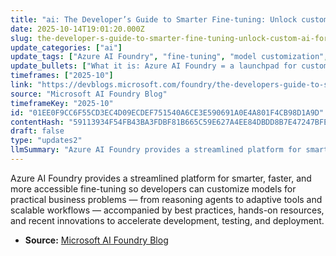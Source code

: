 ```yaml
---
title: "ai: The Developer’s Guide to Smarter Fine-tuning: Unlock custom AI for every business challenge"
date: 2025-10-14T19:01:20.000Z
slug: the-developer-s-guide-to-smarter-fine-tuning-unlock-custom-ai-for-every-business-challenge
update_categories: ["ai"]
update_tags: ["Azure AI Foundry", "fine-tuning", "model customization", "MLOps", "developer guide", "agents", "AI workflows", "best practices"]
update_bullets: ["What it is: Azure AI Foundry = a launchpad for custom model fine-tuning that simplifies the pipeline for developers and teams.", "Primary use cases: build reasoning agents, adapt tools to domain-specific behavior, and scale automated workflows across business processes.", "Core benefits: faster iteration, lower engineering friction, better alignment to business data and objectives, and reduced time-to-production.", "Best-practice themes: curate high-quality, representative training data; start small and iterate; validate with held-out tests and human review; monitor performance and safety post-deploy.", "Hands-on resources likely included: tutorials, sample code/recipes, SDKs/APIs, and reference patterns for fine-tuning and evaluation.", "Operational guidance: integrate fine-tuned models into CI/CD or MLOps pipelines, track metrics, enable rollback and versioning, and add guardrails for safety and compliance.", "Next steps for developers: experiment with a focused use case, follow provided recipes, measure improvements against baseline models, and expand to broader workflows as you validate ROI."]
timeframes: ["2025-10"]
link: "https://devblogs.microsoft.com/foundry/the-developers-guide-to-smarter-fine-tuning/"
source: "Microsoft AI Foundry Blog"
timeframeKey: "2025-10"
id: "01EE0F9CC6F55CD3EC4D09ECDEF751540A6CE3E590691A0E4A801F4CB98D1A9D"
contentHash: "59113934F54FB43BA3FDBF81B665C59E627A4EE84DBDD8B7E47247BFE96ED5D7"
draft: false
type: "updates2"
llmSummary: "Azure AI Foundry provides a streamlined platform for smarter, faster, and more accessible fine-tuning so developers can customize models for practical business problems — from reasoning agents to adaptive tools and scalable workflows — accompanied by best practices, hands-on resources, and recent innovations to accelerate development, testing, and deployment."
---
```


Azure AI Foundry provides a streamlined platform for smarter, faster, and more accessible fine-tuning so developers can customize models for practical business problems — from reasoning agents to adaptive tools and scalable workflows — accompanied by best practices, hands-on resources, and recent innovations to accelerate development, testing, and deployment.

- **Source:** [Microsoft AI Foundry Blog](https://devblogs.microsoft.com/foundry/the-developers-guide-to-smarter-fine-tuning/)
